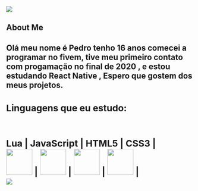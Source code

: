 <img src = "https://discord.c99.nl/widget/theme-3/711666063611396126.png">

<h2>About Me <h2/>
  Olá meu nome é <b>Pedro<b/> tenho 16 anos comecei a programar no fivem, tive meu primeiro contato com progamação no final de 2020 , e estou estudando React Native , Espero que gostem dos meus projetos.
  
<br>
  <h3>Linguagens que eu estudo:<h3/>
 <br>
   Lua | JavaScript | HTML5 | CSS3 |
<br>
<img src="https://upload.wikimedia.org/wikipedia/commons/thumb/c/cf/Lua-Logo.svg/1200px-Lua-Logo.svg.png" width="70vw" height="70vh"> | <img src="https://upload.wikimedia.org/wikipedia/commons/thumb/9/99/Unofficial_JavaScript_logo_2.svg/480px-Unofficial_JavaScript_logo_2.svg.png" width="70vw" height="70vh"> | <img src="https://logodownload.org/wp-content/uploads/2016/10/html5-logo-10.png" width="70vw" height="70vh"> | <img src="https://cdn.345tool.com/public/logos/css-formatter-logo.png" width="70vw" height="70vh"> |
  
  <br>
<div>
  <img src="https://github-readme-stats.vercel.app/api?username=Militaodev&show_icons=true&theme=dark" style="padding-top:0.5vw"/><br>
  <br>
  <br>
<div/>
  <div>
      <img scr="https://github.com/Militaodev/Militaodev/blob/output/github-contribution-grid-snake.svg">
  </div>
